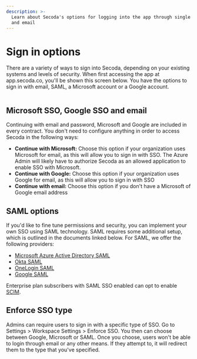 ```yaml
---
description: >-
  Learn about Secoda's options for logging into the app through single sign on
  and email
---
```


# Sign in options

There are a variety of ways to sign into Secoda, depending on your existing systems and levels of security. When first accessing the app at app.secoda.co, you'll be shown this screen below. You have the options to sign in with email, SAML, a Microsoft account or a Google account.

<figure><img src="https://secoda-public-media-assets.s3.amazonaws.com/6c847a24-4a22-4c1e-855f-8aec32354e20.png" alt=""></figure>

## Microsoft SSO, Google SSO and email

Continuing with email and password, Microsoft and Google are included in every contract. You don't need to configure anything in order to access Secoda in the following ways:

* **Continue with Microsoft:** Choose this option if your organization uses Microsoft for email, as this will allow you to sign in with SSO. The Azure Admin will likely have to authorize Secoda as an allowed application to enable SSO with Microsoft.&#x20;
* **Continue with Google:** Choose this option if your organization uses Google for email, as this will allow you to sign in with SSO
* **Continue with email:** Choose this option if you don't have a Microsoft of Google email address

## SAML options

If you'd like to fine tune permissions and security, you can implement your own SSO using SAML technology. SAML requires some additional setup, which is outlined in the documents linked below. For SAML, we offer the following providers:

* [Microsoft Azure Active Directory SAML](../../saml/microsoft-azure-ad-saml.md)
* [Okta SAML](../../saml/okta-saml.md)
* [OneLogin SAML](../../saml/onelogin-saml.md)
* [Google SAML](../../saml/google-saml.md)

Enterprise plan subscribers with SAML SSO enabled can opt to enable [SCIM](../../saml/scim.md).

## Enforce SSO type

Admins can require users to sign in with a specific type of SSO. Go to Settings > Workspace Settings > Enforce SSO. You then can choose between Google, Microsoft or SAML. Once you choose, users won't be able to login through email or any other means. If they attempt to, it will redirect them to the type that you've specified.

<figure><img src="https://secoda-public-media-assets.s3.amazonaws.com/97ddc084-6ead-43c7-b4a1-7d07f494cc84.png" alt=""></figure>

